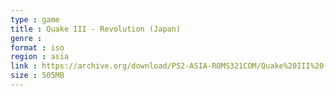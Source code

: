 ```yaml
---
type : game
title : Quake III - Revolution (Japan)
genre : 
format : iso
region : asia
link : https://archive.org/download/PS2-ASIA-ROMS321COM/Quake%20III%20-%20Revolution%20%28Japan%29.7z
size : 505MB
---
```

